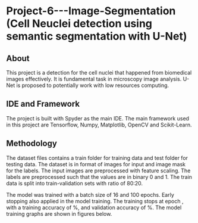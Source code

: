 # Project-6---Image-Segmentation (Cell Neuclei detection using semantic segmentation with U-Net)

## About
This project is a detection for the cell nuclei that happened from biomedical images effectively. It is fundamental task in microscopy image analysis. U-Net is proposed to potentially work with low resources computing. 

## IDE and Framework
The project is built with Spyder as the main IDE. The main framework used in this project are Tensorflow, Numpy, Matplotlib, OpenCV and Scikit-Learn.

## Methodology
The dataset files contains a train folder for training data and test folder for testing data. The dataset is in format of images for input and image mask for the labels. The input images are preprocessed with feature scaling. The labels are preprocessed such that the values are in binary 0 and 1. The train data is split into train-validation sets with ratio of 80:20.

The model was trained with a batch size of 16 and 100 epochs. Early stopping also applied in the model training. The training stops at epoch , with a training accuracy of %, and validation accuracy of %. The model training graphs are shown in figures below.
